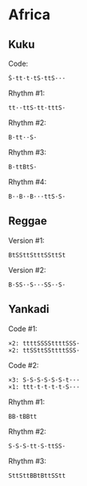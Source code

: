 # Africa

## Kuku

Code:

```
Š·tt·t·tS·ttS···
```

Rhythm #1:

```
tt··ttS·tt·tttS·
```

Rhythm #2:

```
B·tt··S·
```

Rhythm #3:

```
B·ttBtS·
```

Rhythm #4:

```
B··B··B···ttS·S·
```

## Reggae

Version #1:

```
BtSSttStttSSttSt
```

Version #2:

```
B·SS··S···SS··S·
```

## Yankadi

Code #1:

```
×2: ttttSSSSttttSSS·
×2: ttSSttSSttttSSS·
```

Code #2:

```
×3: S·S·S·S·S·S·t···
×1: ttt·t·t·t·t·S···
```

Rhythm #1:

```
BB·tBBtt
```

Rhythm #2:

```
S·S·S·tt·S·ttSS·
```

Rhythm #3:

```
SttSttBBtBttSStt
```